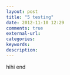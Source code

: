 ```yaml
---
layout: post
title: "5 testing"
date: 2012-11-10 12:29
comments: true
external-url: 
categories: 
keywords: 
description: 
---
```

hihi
end